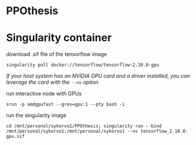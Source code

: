# PPOthesis

# Singularity container
download .sif file of the tensorflow image
```
singularity pull docker://tensorflow/tensorflow:2.10.0-gpu
```

*If your host system has an NVIDIA GPU card and a driver installed, you can leverage the card with the `--nv` option*

run interactive node with GPUs
```
srun -p amdgpufast --gres=gpu:1 --pty bash -i
```

run the singularity image
```
cd /mnt/personal/sykorvo1/PPOthesis; singularity run --bind /mnt/personal/sykorvo1:/mnt/personal/sykorvo1 --nv tensorflow_2.10.0-gpu.sif
```